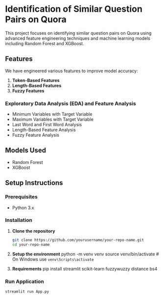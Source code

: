 # Identification of Similar Question Pairs on Quora

This project focuses on identifying similar question pairs on Quora using advanced feature engineering techniques and machine learning models including Random Forest and XGBoost.

## Features
We have engineered various features to improve model accuracy:

1. **Token-Based Features**
2. **Length-Based Features**
3. **Fuzzy Features**

### Exploratory Data Analysis (EDA) and Feature Analysis
- Minimum Variables with Target Variable
- Maximum Variables with Target Variable
- Last Word and First Word Analysis
- Length-Based Feature Analysis
- Fuzzy Feature Analysis

## Models Used
- Random Forest
- XGBoost

## Setup Instructions

### Prerequisites
- Python 3.x

### Installation

1. **Clone the repository**
   ```sh
   git clone https://github.com/yourusername/your-repo-name.git
   cd your-repo-name

2. **Setup the environment**
python -m venv venv
source venv/bin/activate  # On Windows use `venv\Scripts\activate`

3. **Requirements**
pip install streamlit scikit-learn fuzzywuzzy distance bs4

### Run Application
```sh
streamlit run App.py
